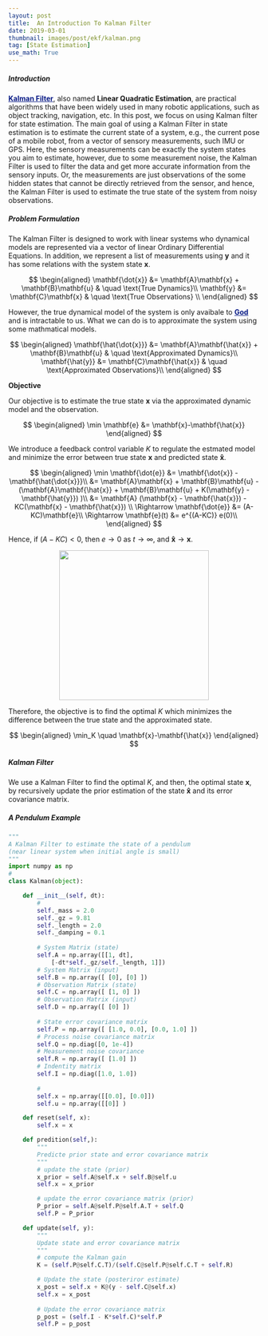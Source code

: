 ```yaml
---
layout: post
title:  An Introduction To Kalman Filter
date: 2019-03-01
thumbnail: images/post/ekf/kalman.png
tag: [State Estimation]
use_math: True
---
```


##### Introduction 

<a style="color:#081b86; font-weight:bold" href="https://en.wikipedia.org/wiki/Kalman_filter">Kalman Filter</a>, also named **Linear Quadratic Estimation**, are practical algorithms
that have been widely used in many robotic applications, such as object tracking, navigation, etc. 
In this post, we focus on using Kalman filter for state estimation. 
The main goal of using a Kalman Filter in state estimation is to estimate the 
current state of a system, e.g., the current pose of a mobile robot, from a vector
of sensory measurements, such IMU or GPS.
Here, the sensory measurements can be exactly the system states you aim to estimate, however,
due to some measurement noise, the Kalman Filter is used to filter the data and get more
accurate information from the sensory inputs.
Or, the measurements are just observations of the some hidden states that cannot be directly
retrieved from the sensor, and hence, the Kalman Filter is used to estimate the true
state of the system from noisy observations.


##### Problem Formulation
The Kalman Filter is designed to work with linear systems who dynamical models are
represented via a vector of linear Ordinary Differential Equations. In addition, 
we represent a list of measurements using $\mathbf{y}$ and it has some relations 
with the system state $\mathbf{x}$.

$$
\begin{aligned} 
\mathbf{\dot{x}} &= \mathbf{A}\mathbf{x} + \mathbf{B}\mathbf{u}  & \quad \text{True Dynamics}\\
\mathbf{y} &= \mathbf{C}\mathbf{x} &  \quad \text{True Observations} \\
\end{aligned} 
$$

However, the true dynamical model of the system is only avaibale to 
<a style="color:#081b86; font-weight:bold" href="https://en.wikipedia.org/wiki/God">God</a>
and is intractable to us. 
What we can do is to approximate the system using some mathmatical models. 

$$
\begin{aligned}
\mathbf{\hat{\dot{x}}} &= \mathbf{A}\mathbf{\hat{x}} + \mathbf{B}\mathbf{u} &  \quad \text{Approximated Dynamics}\\
\mathbf{\hat{y}} &= \mathbf{C}\mathbf{\hat{x}} &  \quad \text{Approximated Observations}\\
\end{aligned}
$$

**Objective**

Our objective is to estimate the true state $\mathbf{x}$ via the approximated dynamic model 
and the observation. 

$$
\begin{aligned}
\min \mathbf{e} &=  \mathbf{x}-\mathbf{\hat{x}}
\end{aligned}
$$

We introduce a feedback control variable $K$ to regulate the estmated model and minimize the error
between true state $\mathbf{x}$ and predicted state $\mathbf{\hat{x}}$.

$$
\begin{aligned}
\min \mathbf{\dot{e}} &= \mathbf{\dot{x}} -  \mathbf{\hat{\dot{x}}}\\
&= \mathbf{A}\mathbf{x} + \mathbf{B}\mathbf{u} - (\mathbf{A}\mathbf{\hat{x}} + \mathbf{B}\mathbf{u}  + K(\mathbf{y} - \mathbf{\hat{y}}) )\\
&= \mathbf{A} (\mathbf{x} - \mathbf{\hat{x}}) - KC(\mathbf{x} - \mathbf{\hat{x}}) \\
\Rightarrow  \mathbf{\dot{e}} &= (A-KC)\mathbf{e}\\
\Rightarrow  \mathbf{e}(t) &= e^{(A-KC)} e(0)\\
\end{aligned}
$$

Hence, if $(A-KC)<0$, then $e \rightarrow 0$ as $t\rightarrow \infty$, and $\mathbf{\hat{x}}\rightarrow\mathbf{x}$.

<p align="center">
<img src="{{site.baseurl}}/images/post/ekf/feedback.png" height="300" class="center"/>
</p>

Therefore, the objective is to find the optimal $K$ which minimizes the difference between
the true state and the approximated state.

$$
\begin{aligned}
\min_K \quad \mathbf{x}-\mathbf{\hat{x}}
\end{aligned}
$$


##### Kalman Filter

We use a Kalman Filter to find the optimal $K$, and then, the optimal state $\mathbf{x}$, by recursively update the prior estimation of the state $\mathbf{\hat{x}}$ and its error covariance matrix. 

##### A Pendulum Example 

```python
"""
A Kalman Filter to estimate the state of a pendulum 
(near linear system when initial angle is small)
"""
import numpy as np
#
class Kalman(object):

    def __init__(self, dt):
        #
        self._mass = 2.0
        self._gz = 9.81
        self._length = 2.0
        self._damping = 0.1
        
        # System Matrix (state)
        self.A = np.array([[1, dt], 
            [-dt*self._gz/self._length, 1]])
        # System Matrix (input)
        self.B = np.array([ [0], [0] ])
        # Observation Matrix (state)
        self.C = np.array([ [1, 0] ])
        # Observation Matrix (input)
        self.D = np.array([ [0] ])
        
        # State error covariance matrix
        self.P = np.array([ [1.0, 0.0], [0.0, 1.0] ])
        # Process noise covariance matrix
        self.Q = np.diag([0, 1e-4])
        # Measurement noise covariance
        self.R = np.array([ [1.0] ]) 
        # Indentity matrix
        self.I = np.diag([1.0, 1.0])
        
        #
        self.x = np.array([[0.0], [0.0]])
        self.u = np.array([[0]] )

    def reset(self, x):
        self.x = x

    def predition(self,):
        """
        Predicte prior state and error covariance matrix
        """
        # update the state (prior)
        x_prior = self.A@self.x + self.B@self.u
        self.x = x_prior

        # update the error covariance matrix (prior)
        P_prior = self.A@self.P@self.A.T + self.Q
        self.P = P_prior

    def update(self, y):
        """
        Update state and error covariance matrix
        """
        # compute the Kalman gain
        K = (self.P@self.C.T)/(self.C@self.P@self.C.T + self.R)

        # Update the state (posteriror estimate)
        x_post = self.x + K@(y - self.C@self.x)
        self.x = x_post
        
        # Update the error covariance matrix
        p_post = (self.I - K*self.C)*self.P
        self.P = p_post
```












